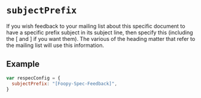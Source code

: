 # `subjectPrefix`

If you wish feedback to your mailing list about this specific document to have a specific prefix subject in its subject line, then specify this (including the [ and ] if you want them). The various of the heading matter that refer to the mailing list will use this information. 

## Example

```js
var respecConfig = {
  subjectPrefix: "[Foopy-Spec-Feedback]",
}
```
